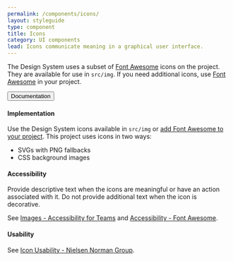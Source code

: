 ```yaml
---
permalink: /components/icons/
layout: styleguide
type: component
title: Icons
category: UI components
lead: Icons communicate meaning in a graphical user interface.
---
```


The Design System uses a subset of [Font Awesome](https://fontawesome.com/) icons on the project. They are available for use in `src/img`. If you need additional icons, use [Font Awesome](https://fontawesome.com/) in your project.

<div class="usa-accordion-bordered">
  <button class="usa-button-unstyled usa-accordion-button"
      aria-expanded="true" aria-controls="icons-docs">
    Documentation
  </button>
  <div id="icons-docs" aria-hidden="false" class="usa-accordion-content">
    <h4 class="usa-heading">Implementation</h4>
    <p>Use the Design System icons available in <code>src/img</code> or <a href="https://fontawesome.com/how-to-use/on-the-web/setup/getting-started?using=web-fonts-with-css">add Font Awesome to your project</a>. This project uses icons in two ways:</p>
    <ul>
      <li>SVGs with PNG fallbacks</li>
      <li>CSS background images</li>
    </ul>
    <h4 class="usa-heading">Accessibility</h4>
    <p>Provide descriptive text when the icons are meaningful or have an action associated with it. Do not provide additional text when the icon is decorative.</p>
    <p>See <a href="https://accessibility.digital.gov/front-end/images/">Images - Accessibility for Teams</a> and <a href="https://fontawesome.com/how-to-use/on-the-web/other-topics/accessibility">Accessibility - Font Awesome</a>.</p>
    <h4 class="usa-heading">Usability</h4>
    <p>See <a href="https://www.nngroup.com/articles/icon-usability/">Icon Usability - Nielsen Norman Group</a>.</p>
  </div>
</div>
